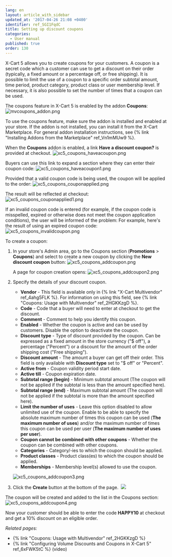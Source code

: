 ```yaml
---
lang: en
layout: article_with_sidebar
updated_at: '2017-04-26 21:08 +0400'
identifier: ref_SGI1FqdC
title: Setting up discount coupons
categories:
  - User manual
published: true
order: 130
---
```

X-Cart 5 allows you to create coupons for your customers. A coupon is a secret code which a customer can use to get a discount on their order (typically, a fixed amount or a percentage off, or free shipping). It is possible to limit the use of a coupon to a specific order subtotal amount, time period, product category, product class or user membership level. If necessary, it is also possible to set the number of times that a coupon can be used.

The coupons feature in X-Cart 5 is enabled by the addon **Coupons**:
![mvcoupons_addon.png]({{site.baseurl}}/attachments/ref_SGI1FqdC/mvcoupons_addon.png)

To use the coupons feature, make sure the addon is installed and enabled at your store. If the addon is not installed, you can install it from the X-Cart Marketplace. For general addon installation instructions, see {% link "Installing Addons from the Marketplace" ref_Vn1mMUw9 %}.

When the **Coupons** addon is enabled, a link **Have a discount coupon?** is provided at checkout. 
![xc5_coupons_haveacoupon.png]({{site.baseurl}}/attachments/ref_SGI1FqdC/xc5_coupons_haveacoupon.png)

Buyers can use this link to expand a section where they can enter their coupon code:
![xc5_coupons_haveacoupon1.png]({{site.baseurl}}/attachments/ref_SGI1FqdC/xc5_coupons_haveacoupon1.png)

Provided that a valid coupon code is being used, the coupon will be applied to the order:
![xc5_coupons_couponapplied.png]({{site.baseurl}}/attachments/ref_SGI1FqdC/xc5_coupons_couponapplied.png)

The result will be reflected at checkout:
![xc5_coupons_couponapplied1.png]({{site.baseurl}}/attachments/ref_SGI1FqdC/xc5_coupons_couponapplied1.png)

If an invalid coupon code is entered (for example, if the coupon code is misspelled, expired or otherwise does not meet the coupon application conditions), the user will be informed of the problem: For example, here's the result of using an expired coupon code: 
![xc5_coupons_invalidcoupon.png]({{site.baseurl}}/attachments/ref_SGI1FqdC/xc5_coupons_invalidcoupon.png)


To create a coupon:

1.  In your store's Admin area, go to the Coupons section (**Promotions** > **Coupons**) and select to create a new coupon by clicking the **New discount coupon** button:
    ![xc5_coupons_addcoupon.png]({{site.baseurl}}/attachments/ref_SGI1FqdC/xc5_coupons_addcoupon.png)
    
    A page for coupon creation opens:
    ![xc5_coupons_addcoupon2.png]({{site.baseurl}}/attachments/ref_SGI1FqdC/xc5_coupons_addcoupon2.png)

2.  Specify the details of your discount coupon. 

    * **Vendor** - This field is available only in {% link "X-Cart Multivendor" ref_4ahg5FLK %}. For information on using this field, see {% link "Coupons: Usage with Multivendor" ref_2HGKKzgD %}.
    * **Code** - Code that a buyer will need to enter at checkout to get the discount.
    * **Comment** - Comment to help you identify this coupon.
    * **Enabled** - Whether the coupon is active and can be used by customers. Disable the option to deactivate the coupon.
    * **Discount type** - Type of discount provided by the coupon. Can be expressed as a fixed amount in the store currency ("$ off"), a percentage ("Percent") or a discount for the amount of the order shipping cost ("Free shipping").
    * **Discount amount** - The amount a buyer can get off their order. This field is only available with **Discount type** set to "$ off" or "Percent". 
    * **Active from** - Coupon validity period start date.
    * **Active till** - Coupon expiration date.
    * **Subtotal range (begin)** - Minimum subtotal amount (The coupon will not be applied if the subtotal is less than the amount specified here).
    * **Subtotal range (end)** - Maximum subtotal amount (The coupon will not be applied if the subtotal is more than the amount specified here).
    * **Limit the number of uses** - Leave this option disabled to allow unlimited use of the coupon. Enable to be able to specify the absolute maximum number of times this coupon can be used (**The maximum number of uses**) and/or the maximum number of times this coupon can be used per user (**The maximum number of uses per user**).
    * **Coupon cannot be combined with other coupons** - Whether the coupon can be combined with other coupons.
    * **Categories** - Category/-ies to which the coupon should be applied.
    * **Product classes** - Product class(es) to which the coupon should be applied. 
    * **Memberships** - Membership level(s) allowed to use the coupon.
    
    ![xc5_coupons_addcoupon3.png]({{site.baseurl}}/attachments/ref_SGI1FqdC/xc5_coupons_addcoupon3.png)

3.  Click the **Create** button at the bottom of the page. 
    ![]({{site.baseurl}}/attachments/6389790/8719434.png)

The coupon will be created and added to the list in the Coupons section:
![xc5_coupons_addcoupon4.png]({{site.baseurl}}/attachments/ref_SGI1FqdC/xc5_coupons_addcoupon4.png)


Now your customer should be able to enter the code **HAPPY10** at checkout and get a 10% discount on an eligible order. 


_Related pages:_

   * {% link "Coupons: Usage with Multivendor" ref_2HGKKzgD %}  
   * {% link "Configuring Volume Discounts and Coupons in X-Cart 5" ref_6xFWK5tC %} (video)
